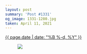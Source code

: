 ```yaml
---
layout: post
summary: 'Post #1331'
og_image: 1331-1280.jpg
taken: April 11, 2021
---
```


<div class="post">
 <time>
  <a href="/1331">
   {{ page.date | date: "%B %-d, %Y" }}
  </a>
 </time>
 <a href="/1331">
  <figure data-taken="4/11/2021">
   <img sizes="(min-width: 700px) 50vw, calc(100vw - 2rem)" src="{{ site.assets_url }}/1331-640.jpg" srcset="{{ site.assets_url }}/1331-320.jpg 320w, {{ site.assets_url }}/1331-640.jpg 640w, {{ site.assets_url }}/1331-960.jpg 960w, {{ site.assets_url }}/1331-1280.jpg 1280w"/>
  </figure>
 </a>
</div>
